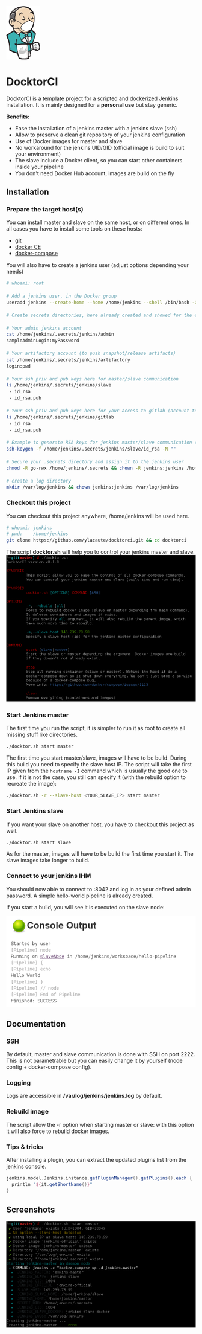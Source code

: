 
<img src="images/logo_v1.png" width="90" alt="docktorci">

# DocktorCI
DocktorCI is a template project for a scripted and dockerized Jenkins installation. It is mainly designed for a **personal use** but stay generic.

**Benefits:**
 - Ease the installation of a jenkins master with a jenkins slave (ssh)
 - Allow to preserve a clean git repository of your jenkins configuration
 - Use of Docker images for master and slave
 - No workaround for the jenkins UID/GID (official image is build to suit your environment)
 - The slave include a Docker client, so you can start other containers inside your pipeline
 - You don't need Docker Hub account, images are build on the fly
 
## Installation

### Prepare the target host(s)

You can install master and slave on the same host, or on different ones. In all cases you have to install some tools on these hosts:
 - git
 - [docker CE](https://docs.docker.com/engine/installation/#server)
 - [docker-compose](https://docs.docker.com/compose/install)

You will also have to create a jenkins user (adjust options depending your needs)

```sh
# whoami: root

# Add a jenkins user, in the Docker group 
useradd jenkins --create-home --home /home/jenkins --shell /bin/bash -G docker

# Create secrets directories, here already created and showed for the example

# Your admin jenkins account
cat /home/jenkins/.secrets/jenkins/admin
sampleAdminLogin:myPassword

# Your artifactory account (to push snapshot/release artifacts)
cat /home/jenkins/.secrets/jenkins/artifactory
login:pwd

# Your ssh priv and pub keys here for master/slave communication
ls /home/jenkins/.secrets/jenkins/slave
 - id_rsa
 - id_rsa.pub

# Your ssh priv and pub keys here for your access to gitlab (account to checkout)
ls /home/jenkins/.secrets/jenkins/gitlab
 - id_rsa
 - id_rsa.pub

# Example to generate RSA keys for jenkins master/slave communication (no passphrase)
ssh-keygen -f /home/jenkins/.secrets/jenkins/slave/id_rsa -N ""

# Secure your .secrets directory and assign it to the jenkins user
chmod -R go-rwx /home/jenkins/.secrets && chown -R jenkins:jenkins /home/jenkins/.secrets

# create a log directory
mkdir /var/log/jenkins && chown jenkins:jenkins /var/log/jenkins
```

### Checkout this project

You can checkout this project anywhere, /home/jenkins will be used here. 
```bash
# whoami: jenkins
# pwd:    /home/jenkins
git clone https://github.com/ylacaute/docktorci.git && cd docktorci
```
The script **docktor.sh** will help you to control your jenkins master and slave.
<img src="images/usage.png" alt="docktorci">

### Start Jenkins master
The first time you run the script, it is simpler to run it as root to create all missing stuff like directories.
```bash
./docktor.sh start master
```
The first time you start master/slave, images will have to be build. During this build you need to specify the slave
host IP. The script will take the first IP given from the ```hostname -I``` command which is usually the good one to
use. If it is not the case, you still can specify it (with the rebuild option to recreate the image): 
```bash
./docktor.sh -r --slave-host <YOUR_SLAVE_IP> start master
```

### Start Jenkins slave
If you want your slave on another host, you have to checkout this project as well.
```bash
./docktor.sh start slave
```
As for the master, images will have to be build the first time you start it. The slave images take longer to build.

### Connect to your jenkins IHM
You should now able to connect to <yourHostIP>:8042 and log in as your defined admin password.
A simple hello-world pipeline is already created. 

If you start a build, you will see it is executed on the slave node:

<img src="images/hello_world_pipeline.png" alt="docktorci">


## Documentation

### SSH
By default, master and slave communication is done with SSH on port 2222. This is not parametrable but you can
easily change it by yourself (node config + docker-compose config).

### Logging
Logs are accessible in **/var/log/jenkins/jenkins.log** by default.

### Rebuild image
The script allow the -r option when starting master or slave: with this option it will also force to rebuild 
docker images.

### Tips & tricks
After installing a plugin, you can extract the updated plugins list from the jenkins console. 
```groovy
jenkins.model.Jenkins.instance.getPluginManager().getPlugins().each {
  println "${it.getShortName()}"
}
```

## Screenshots

<img src="images/master_start.png" alt="docktorci">
